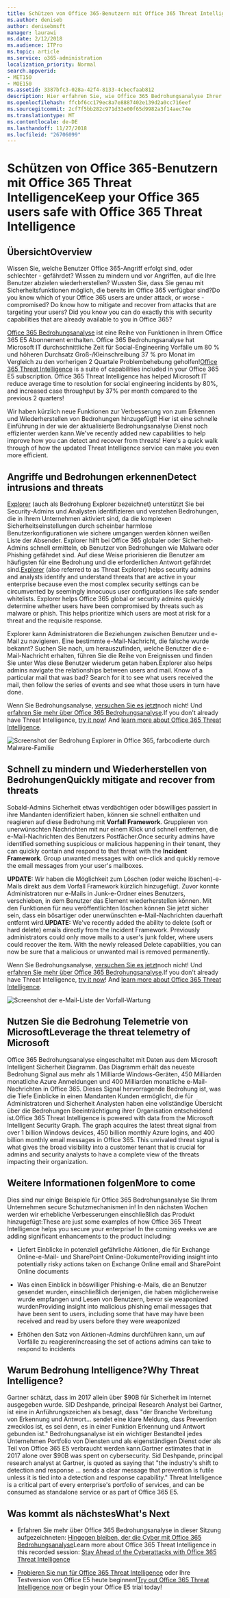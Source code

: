 ```yaml
---
title: Schützen von Office 365-Benutzern mit Office 365 Threat Intelligence
ms.author: deniseb
author: denisebmsft
manager: laurawi
ms.date: 2/12/2018
ms.audience: ITPro
ms.topic: article
ms.service: o365-administration
localization_priority: Normal
search.appverid:
- MET150
- MOE150
ms.assetid: 3387bfc3-028a-42f4-8133-4cbecfaab812
description: Hier erfahren Sie, wie Office 365 Bedrohungsanalyse Ihrer Organisation Angriffe und Bedrohungen, erkennen und schnell zu mindern und Wiederherstellen von Bedrohungen helfen kann.
ms.openlocfilehash: ffcbf6cc179ec8a7e8887402e139d2a0cc716eef
ms.sourcegitcommit: 2cf7f5bb282c971d33e00f65d9982a3f14aec74e
ms.translationtype: MT
ms.contentlocale: de-DE
ms.lasthandoff: 11/27/2018
ms.locfileid: "26706099"
---
```

# <a name="keep-your-office-365-users-safe-with-office-365-threat-intelligence"></a><span data-ttu-id="df24f-103">Schützen von Office 365-Benutzern mit Office 365 Threat Intelligence</span><span class="sxs-lookup"><span data-stu-id="df24f-103">Keep your Office 365 users safe with Office 365 Threat Intelligence</span></span>

## <a name="overview"></a><span data-ttu-id="df24f-104">Übersicht</span><span class="sxs-lookup"><span data-stu-id="df24f-104">Overview</span></span>

<span data-ttu-id="df24f-p101">Wissen Sie, welche Benutzer Office 365-Angriff erfolgt sind, oder schlechter - gefährdet? Wissen zu mindern und vor Angriffen, auf die Ihre Benutzer abzielen wiederherstellen? Wussten Sie, dass Sie genau mit Sicherheitsfunktionen möglich, die bereits im Office 365 verfügbar sind?</span><span class="sxs-lookup"><span data-stu-id="df24f-p101">Do you know which of your Office 365 users are under attack, or worse - compromised? Do know how to mitigate and recover from attacks that are targeting your users? Did you know you can do exactly this with security capabilities that are already available to you in Office 365?</span></span> 
  
<span data-ttu-id="df24f-p102">[Office 365 Bedrohungsanalyse](office-365-ti.md) ist eine Reihe von Funktionen in Ihrem Office 365 E5 Abonnement enthalten. Office 365 Bedrohungsanalyse hat Microsoft IT durchschnittliche Zeit für Social-Engineering Vorfälle um 80 % und höheren Durchsatz Groß-/Kleinschreibung 37 % pro Monat im Vergleich zu den vorherigen 2 Quartale Problembehebung geholfen!</span><span class="sxs-lookup"><span data-stu-id="df24f-p102">[Office 365 Threat Intelligence](office-365-ti.md) is a suite of capabilities included in your Office 365 E5 subscription. Office 365 Threat Intelligence has helped Microsoft IT reduce average time to resolution for social engineering incidents by 80%, and increased case throughput by 37% per month compared to the previous 2 quarters!</span></span> 
  
<span data-ttu-id="df24f-p103">Wir haben kürzlich neue Funktionen zur Verbesserung von zum Erkennen und Wiederherstellen von Bedrohungen hinzugefügt! Hier ist eine schnelle Einführung in der wie der aktualisierte Bedrohungsanalyse Dienst noch effizienter werden kann.</span><span class="sxs-lookup"><span data-stu-id="df24f-p103">We've recently added new capabilities to help improve how you can detect and recover from threats! Here's a quick walk through of how the updated Threat Intelligence service can make you even more efficient.</span></span>
  
## <a name="detect-intrusions-and-threats"></a><span data-ttu-id="df24f-112">Angriffe und Bedrohungen erkennen</span><span class="sxs-lookup"><span data-stu-id="df24f-112">Detect intrusions and threats</span></span>

<span data-ttu-id="df24f-p104">[Explorer](use-explorer-in-security-and-compliance.md) (auch als Bedrohung Explorer bezeichnet) unterstützt Sie bei Security-Admins und Analysten identifizieren und verstehen Bedrohungen, die in Ihrem Unternehmen aktiviert sind, da die komplexen Sicherheitseinstellungen durch scheinbar harmlose Benutzerkonfigurationen wie sichere umgangen werden können weißen Liste der Absender. Explorer hilft bei Office 365 globaler oder Sicherheit-Admins schnell ermitteln, ob Benutzer von Bedrohungen wie Malware oder Phishing gefährdet sind. Auf diese Weise priorisieren die Benutzer am häufigsten für eine Bedrohung und die erforderlichen Antwort gefährdet sind.</span><span class="sxs-lookup"><span data-stu-id="df24f-p104">[Explorer](use-explorer-in-security-and-compliance.md) (also referred to as Threat Explorer) helps security admins and analysts identify and understand threats that are active in your enterprise because even the most complex security settings can be circumvented by seemingly innocuous user configurations like safe sender whitelists. Explorer helps Office 365 global or security admins quickly determine whether users have been compromised by threats such as malware or phish. This helps prioritize which users are most at risk for a threat and the requisite response.</span></span> 
  
<span data-ttu-id="df24f-p105">Explorer kann Administratoren die Beziehungen zwischen Benutzer und e-Mail zu navigieren. Eine bestimmte e-Mail-Nachricht, die falsche wurde bekannt? Suchen Sie nach, um herauszufinden, welche Benutzer die e-Mail-Nachricht erhalten, führen Sie die Reihe von Ereignissen und finden Sie unter Was diese Benutzer wiederum getan haben.</span><span class="sxs-lookup"><span data-stu-id="df24f-p105">Explorer also helps admins navigate the relationships between users and mail. Know of a particular mail that was bad? Search for it to see what users received the mail, then follow the series of events and see what those users in turn have done.</span></span>

<span data-ttu-id="df24f-p106">Wenn Sie Bedrohungsanalyse, [versuchen Sie es jetzt](https://aka.ms/tryo365threatintel3)noch nicht! Und [erfahren Sie mehr über Office 365 Bedrohungsanalyse](https://aka.ms/readmoreabouto365threatintel).</span><span class="sxs-lookup"><span data-stu-id="df24f-p106">If you don't already have Threat Intelligence, [try it now](https://aka.ms/tryo365threatintel3)! And [learn more about Office 365 Threat Intelligence](https://aka.ms/readmoreabouto365threatintel).</span></span>
  
![Screenshot der Bedrohung Explorer in Office 365, farbcodierte durch Malware-Familie](media/591338dd-252a-437d-b5f2-87aa42e74b0c.png)
  
## <a name="quickly-mitigate-and-recover-from-threats"></a><span data-ttu-id="df24f-122">Schnell zu mindern und Wiederherstellen von Bedrohungen</span><span class="sxs-lookup"><span data-stu-id="df24f-122">Quickly mitigate and recover from threats</span></span>

<span data-ttu-id="df24f-p107">Sobald-Admins Sicherheit etwas verdächtigen oder böswilliges passiert in ihre Mandanten identifiziert haben, können sie schnell enthalten und reagieren auf diese Bedrohung mit **Vorfall Framework**. Gruppieren von unerwünschten Nachrichten mit nur einem Klick und schnell entfernen, die e-Mail-Nachrichten des Benutzers Postfächer.</span><span class="sxs-lookup"><span data-stu-id="df24f-p107">Once security admins have identified something suspicious or malicious happening in their tenant, they can quickly contain and respond to that threat with the **Incident Framework**. Group unwanted messages with one-click and quickly remove the email messages from your user's mailboxes.</span></span> 
  
 <span data-ttu-id="df24f-p108">**UPDATE:** Wir haben die Möglichkeit zum Löschen (oder weiche löschen)-e-Mails direkt aus dem Vorfall Framework kürzlich hinzugefügt. Zuvor konnte Administratoren nur e-Mails in Junk-e-Ordner eines Benutzers, verschieben, in dem Benutzer das Element wiederherstellen können. Mit den Funktionen für neu veröffentlichten löschen können Sie jetzt sicher sein, dass ein bösartiger oder unerwünschten e-Mail-Nachrichten dauerhaft entfernt wird.</span><span class="sxs-lookup"><span data-stu-id="df24f-p108">**UPDATE:** We've recently added the ability to delete (soft or hard delete) emails directly from the Incident Framework. Previously administrators could only move mails to a user's junk folder, where users could recover the item. With the newly released Delete capabilities, you can now be sure that a malicious or unwanted mail is removed permanently.</span></span> 
  
<span data-ttu-id="df24f-p109">Wenn Sie Bedrohungsanalyse, [versuchen Sie es jetzt](https://aka.ms/tryo365threatintel3)noch nicht! Und [erfahren Sie mehr über Office 365 Bedrohungsanalyse](https://aka.ms/readmoreabouto365threatintel).</span><span class="sxs-lookup"><span data-stu-id="df24f-p109">If you don't already have Threat Intelligence, [try it now](https://aka.ms/tryo365threatintel3)! And [learn more about Office 365 Threat Intelligence](https://aka.ms/readmoreabouto365threatintel).</span></span>
  
![Screenshot der e-Mail-Liste der Vorfall-Wartung](media/9d8452d3-d8d2-4b26-81f9-76396e08dd17.png)
  
## <a name="leverage-the-threat-telemetry-of-microsoft"></a><span data-ttu-id="df24f-131">Nutzen Sie die Bedrohung Telemetrie von Microsoft</span><span class="sxs-lookup"><span data-stu-id="df24f-131">Leverage the threat telemetry of Microsoft</span></span>

<span data-ttu-id="df24f-p110">Office 365 Bedrohungsanalyse eingeschaltet mit Daten aus dem Microsoft Intelligent Sicherheit Diagramm. Das Diagramm erhält das neueste Bedrohung Signal aus mehr als 1 Milliarde Windows-Geräten, 450 Milliarden monatliche Azure Anmeldungen und 400 Milliarden monatliche e-Mail-Nachrichten in Office 365. Dieses Signal hervorragende Bedrohung ist, was die Tiefe Einblicke in einen Mandanten Kunden ermöglicht, die für Administratoren und Sicherheit Analysten haben eine vollständige Übersicht über die Bedrohungen Beeinträchtigung ihrer Organisation entscheidend ist.</span><span class="sxs-lookup"><span data-stu-id="df24f-p110">Office 365 Threat Intelligence is powered with data from the Microsoft Intelligent Security Graph. The graph acquires the latest threat signal from over 1 billion Windows devices, 450 billion monthly Azure logins, and 400 billion monthly email messages in Office 365. This unrivaled threat signal is what gives the broad visibility into a customer tenant that is crucial for admins and security analysts to have a complete view of the threats impacting their organization.</span></span> 
  
## <a name="more-to-come"></a><span data-ttu-id="df24f-135">Weitere Informationen folgen</span><span class="sxs-lookup"><span data-stu-id="df24f-135">More to come</span></span>

<span data-ttu-id="df24f-p111">Dies sind nur einige Beispiele für Office 365 Bedrohungsanalyse Sie Ihrem Unternehmen secure Schutzmechanismen in! In den nächsten Wochen werden wir erhebliche Verbesserungen einschließlich das Produkt hinzugefügt:</span><span class="sxs-lookup"><span data-stu-id="df24f-p111">These are just some examples of how Office 365 Threat Intelligence helps you secure your enterprise! In the coming weeks we are adding significant enhancements to the product including:</span></span>
  
- <span data-ttu-id="df24f-138">Liefert Einblicke in potenziell gefährliche Aktionen, die für Exchange Online-e-Mail- und SharePoint Online-Dokumente</span><span class="sxs-lookup"><span data-stu-id="df24f-138">Providing insight into potentially risky actions taken on Exchange Online email and SharePoint Online documents</span></span>
    
- <span data-ttu-id="df24f-139">Was einen Einblick in böswilliger Phishing-e-Mails, die an Benutzer gesendet wurden, einschließlich derjenigen, die haben möglicherweise wurde empfangen und Lesen von Benutzern, bevor sie weaponized wurden</span><span class="sxs-lookup"><span data-stu-id="df24f-139">Providing insight into malicious phishing email messages that have been sent to users, including some that have may have been received and read by users before they were weaponized</span></span>
    
- <span data-ttu-id="df24f-140">Erhöhen den Satz von Aktionen-Admins durchführen kann, um auf Vorfälle zu reagieren</span><span class="sxs-lookup"><span data-stu-id="df24f-140">Increasing the set of actions admins can take to respond to incidents</span></span>
    
## <a name="why-threat-intelligence"></a><span data-ttu-id="df24f-141">Warum Bedrohung Intelligence?</span><span class="sxs-lookup"><span data-stu-id="df24f-141">Why Threat Intelligence?</span></span>

<span data-ttu-id="df24f-p112">Gartner schätzt, dass im 2017 allein über $90B für Sicherheit im Internet ausgegeben wurde. SID Deshpande, principal Research Analyst bei Gartner, ist eine in Anführungszeichen als besagt, dass "der Branche Verbreitung von Erkennung und Antwort... sendet eine klare Meldung, dass Prevention zwecklos ist, es sei denn, es in einer Funktion Erkennung und Antwort gebunden ist." Bedrohungsanalyse ist ein wichtiger Bestandteil jedes Unternehmen Portfolio von Diensten und als eigenständigen Dienst oder als Teil von Office 365 E5 verbraucht werden kann.</span><span class="sxs-lookup"><span data-stu-id="df24f-p112">Gartner estimates that in 2017 alone over $90B was spent on cybersecurity. Sid Deshpande, principal research analyst at Gartner, is quoted as saying that "the industry's shift to detection and response … sends a clear message that prevention is futile unless it is tied into a detection and response capability." Threat Intelligence is a critical part of every enterprise's portfolio of services, and can be consumed as standalone service or as part of Office 365 E5.</span></span>
  
## <a name="whats-next"></a><span data-ttu-id="df24f-146">Was kommt als nächstes</span><span class="sxs-lookup"><span data-stu-id="df24f-146">What's Next</span></span>

- <span data-ttu-id="df24f-147">Erfahren Sie mehr über Office 365 Bedrohungsanalyse in dieser Sitzung aufgezeichneten: [Hingegen bleiben, der die Cyber mit Office 365 Bedrohungsanalyse](https://myignite.microsoft.com/videos/53723)</span><span class="sxs-lookup"><span data-stu-id="df24f-147">Learn more about Office 365 Threat Intelligence in this recorded session: [Stay Ahead of the Cyberattacks with Office 365 Threat Intelligence](https://myignite.microsoft.com/videos/53723)</span></span>
    
- <span data-ttu-id="df24f-148">[Probieren Sie nun für Office 365 Threat Intelligence](https://aka.ms/tryo365threatintel3) oder Ihre Testversion von Office E5 heute beginnen!</span><span class="sxs-lookup"><span data-stu-id="df24f-148">[Try out Office 365 Threat Intelligence now](https://aka.ms/tryo365threatintel3) or begin your Office E5 trial today!</span></span> 
    

